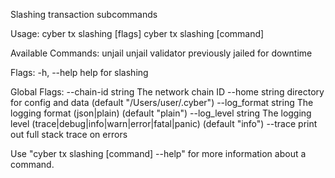 Slashing transaction subcommands

Usage:
  cyber tx slashing [flags]
  cyber tx slashing [command]

Available Commands:
  unjail      unjail validator previously jailed for downtime

Flags:
  -h, --help   help for slashing

Global Flags:
      --chain-id string     The network chain ID
      --home string         directory for config and data (default "/Users/user/.cyber")
      --log_format string   The logging format (json|plain) (default "plain")
      --log_level string    The logging level (trace|debug|info|warn|error|fatal|panic) (default "info")
      --trace               print out full stack trace on errors

Use "cyber tx slashing [command] --help" for more information about a command.
